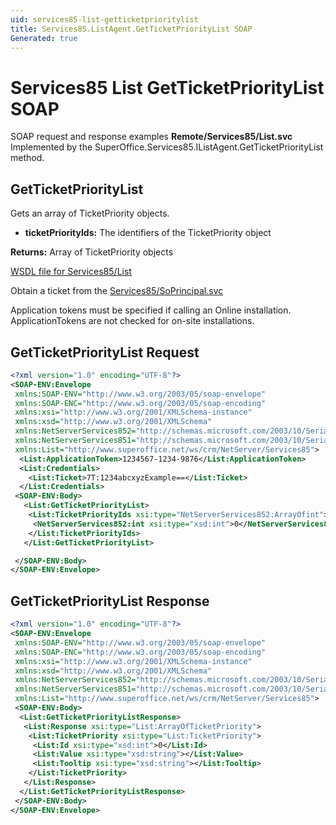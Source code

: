```yaml
---
uid: services85-list-getticketprioritylist
title: Services85.ListAgent.GetTicketPriorityList SOAP
Generated: true
---
```


# Services85 List GetTicketPriorityList SOAP

SOAP request and response examples **Remote/Services85/List.svc**
Implemented by the <see cref="M:SuperOffice.Services85.IListAgent.GetTicketPriorityList">SuperOffice.Services85.IListAgent.GetTicketPriorityList</see> method.

## GetTicketPriorityList

Gets an array of TicketPriority objects.

* **ticketPriorityIds:** The identifiers of the TicketPriority object

**Returns:** Array of TicketPriority objects


[WSDL file for Services85/List](../Services85-List.md)

Obtain a ticket from the [Services85/SoPrincipal.svc](../SoPrincipal/SoPrincipal.md)

Application tokens must be specified if calling an Online installation. ApplicationTokens are not checked for on-site installations.

## GetTicketPriorityList Request

```xml
<?xml version="1.0" encoding="UTF-8"?>
<SOAP-ENV:Envelope
 xmlns:SOAP-ENV="http://www.w3.org/2003/05/soap-envelope"
 xmlns:SOAP-ENC="http://www.w3.org/2003/05/soap-encoding"
 xmlns:xsi="http://www.w3.org/2001/XMLSchema-instance"
 xmlns:xsd="http://www.w3.org/2001/XMLSchema"
 xmlns:NetServerServices852="http://schemas.microsoft.com/2003/10/Serialization/Arrays"
 xmlns:NetServerServices851="http://schemas.microsoft.com/2003/10/Serialization/"
 xmlns:List="http://www.superoffice.net/ws/crm/NetServer/Services85">
  <List:ApplicationToken>1234567-1234-9876</List:ApplicationToken>
  <List:Credentials>
    <List:Ticket>7T:1234abcxyzExample==</List:Ticket>
  </List:Credentials>
 <SOAP-ENV:Body>
   <List:GetTicketPriorityList>
    <List:TicketPriorityIds xsi:type="NetServerServices852:ArrayOfint">
     <NetServerServices852:int xsi:type="xsd:int">0</NetServerServices852:int>
    </List:TicketPriorityIds>
   </List:GetTicketPriorityList>

 </SOAP-ENV:Body>
</SOAP-ENV:Envelope>

```


## GetTicketPriorityList Response

```xml
<?xml version="1.0" encoding="UTF-8"?>
<SOAP-ENV:Envelope
 xmlns:SOAP-ENV="http://www.w3.org/2003/05/soap-envelope"
 xmlns:SOAP-ENC="http://www.w3.org/2003/05/soap-encoding"
 xmlns:xsi="http://www.w3.org/2001/XMLSchema-instance"
 xmlns:xsd="http://www.w3.org/2001/XMLSchema"
 xmlns:NetServerServices852="http://schemas.microsoft.com/2003/10/Serialization/Arrays"
 xmlns:NetServerServices851="http://schemas.microsoft.com/2003/10/Serialization/"
 xmlns:List="http://www.superoffice.net/ws/crm/NetServer/Services85">
 <SOAP-ENV:Body>
  <List:GetTicketPriorityListResponse>
   <List:Response xsi:type="List:ArrayOfTicketPriority">
    <List:TicketPriority xsi:type="List:TicketPriority">
     <List:Id xsi:type="xsd:int">0</List:Id>
     <List:Value xsi:type="xsd:string"></List:Value>
     <List:Tooltip xsi:type="xsd:string"></List:Tooltip>
    </List:TicketPriority>
   </List:Response>
  </List:GetTicketPriorityListResponse>
 </SOAP-ENV:Body>
</SOAP-ENV:Envelope>

```

